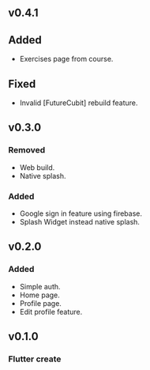 ## v0.4.1

## Added

- Exercises page from course.

## Fixed

- Invalid [FutureCubit] rebuild feature.

## v0.3.0

### Removed

- Web build.
- Native splash.

### Added

- Google sign in feature using firebase.
- Splash Widget instead native splash.

## v0.2.0

### Added

- Simple auth.
- Home page.
- Profile page.
- Edit profile feature.

## v0.1.0

### Flutter create
